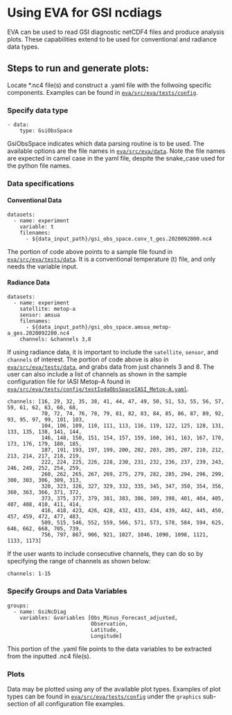 # Using EVA for GSI ncdiags

EVA can be used to read GSI diagnostic netCDF4 files and produce analysis plots. These capabilities extend to be used for conventional and radiance data types.

## Steps to run and generate plots:

Locate *.nc4 file(s) and construct a .yaml file with the follwoing specific components. Examples can be found in [`eva/src/eva/tests/config`](https://github.com/JCSDA-internal/eva/tree/develop/src/eva/tests/config).

### Specify data type

```
- data:
    type: GsiObsSpace
```

GsiObsSpace indicates which data parsing routine is to be used.  The available options are the file names in [`eva/src/eva/data`](https://github.com/JCSDA-internal/eva/tree/develop/src/eva/data).  Note the file names are expected in camel case in the yaml file, despite the snake_case used for the python file names.

### Data specifications

#### Conventional Data
```
datasets:
  - name: experiment
    variable: t
    filenames:
      - ${data_input_path}/gsi_obs_space.conv_t_ges.2020092000.nc4
```

The portion of code above points to a sample file found in [`eva/src/eva/tests/data`](https://github.com/JCSDA-internal/eva/tree/develop/src/eva/tests/data). It is a conventional temperature (t) file, and only needs the variable input.

#### Radiance Data
```
datasets:
  - name: experiment
    satellite: metop-a
    sensor: amsua
    filenames:
      - ${data_input_path}/gsi_obs_space.amsua_metop-a_ges.2020092200.nc4
    channels: &channels 3,8
```

If using radiance data, it is important to include the `satellite`, `sensor`, and `channels` of interest. The portion of code above is also in [`eva/src/eva/tests/data`](https://github.com/JCSDA-internal/eva/tree/develop/src/eva/tests/data), and grabs data from just channels 3 and 8. The user can also include a list of channels as shown in the sample configuration file for IASI Metop-A found in [`eva/src/eva/tests/config/testIodaObsSpaceIASI_Metop-A.yaml`](https://github.com/JCSDA-internal/eva/blob/develop/src/eva/tests/config/testIodaObsSpaceIASI_Metop-A.yaml).

```
channels: [16, 29, 32, 35, 38, 41, 44, 47, 49, 50, 51, 53, 55, 56, 57, 59, 61, 62, 63, 66, 68,
           70, 72, 74, 76, 78, 79, 81, 82, 83, 84, 85, 86, 87, 89, 92, 93, 95, 97, 99, 101, 103,
           104, 106, 109, 110, 111, 113, 116, 119, 122, 125, 128, 131, 133, 135, 138, 141, 144,
           146, 148, 150, 151, 154, 157, 159, 160, 161, 163, 167, 170, 173, 176, 179, 180, 185,
           187, 191, 193, 197, 199, 200, 202, 203, 205, 207, 210, 212, 213, 214, 217, 218, 219,
           222, 224, 225, 226, 228, 230, 231, 232, 236, 237, 239, 243, 246, 249, 252, 254, 259,
           260, 262, 265, 267, 269, 275, 279, 282, 285, 294, 296, 299, 300, 303, 306, 309, 313,
           320, 323, 326, 327, 329, 332, 335, 345, 347, 350, 354, 356, 360, 363, 366, 371, 372,
           373, 375, 377, 379, 381, 383, 386, 389, 398, 401, 404, 405, 407, 408, 410, 411, 414,
           416, 418, 423, 426, 428, 432, 433, 434, 439, 442, 445, 450, 457, 459, 472, 477, 483,
           509, 515, 546, 552, 559, 566, 571, 573, 578, 584, 594, 625, 646, 662, 668, 705, 739,
           756, 797, 867, 906, 921, 1027, 1046, 1090, 1098, 1121, 1133, 1173]
```

If the user wants to include consecutive channels, they can do so by specifying the range of channels as shown below:

```
channels: 1-15
```

### Specify Groups and Data Variables

```
groups:
  - name: GsiNcDiag
    variables: &variables [Obs_Minus_Forecast_adjusted,
                           Observation,
                           Latitude,
                           Longitude]
```

This portion of the .yaml file points to the data variables to be extracted from the inputted .nc4 file(s).

### Plots

Data may be plotted using any of the available plot types. Examples of plot types can be found in [`eva/src/eva/tests/config`](https://github.com/JCSDA-internal/eva/tree/develop/src/eva/tests/config) under the `graphics` sub-section of all configuration file examples.
